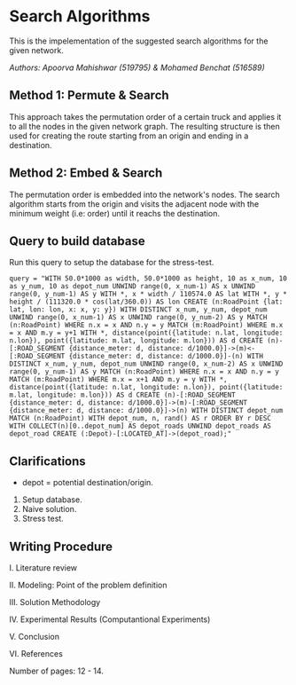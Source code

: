 # Search Algorithms

This is the impelementation of the suggested search algorithms for the given network.

*Authors: Apoorva Mahishwar (519795) & Mohamed Benchat (516589)*

## Method 1: Permute & Search

This approach takes the permutation order of a certain truck and applies it to all the nodes in the given network graph. The resulting structure is then used for creating the route starting from an origin and ending in a destination.

## Method 2: Embed & Search

The permutation order is embedded into the network's nodes. The search algorithm starts from the origin and visits the adjacent node with the minimum weight (i.e: order) until it reachs the destination.


## Query to build database

Run this query to setup the database for the stress-test.

```
query = "WITH 50.0*1000 as width, 50.0*1000 as height, 10 as x_num, 10 as y_num, 10 as depot_num UNWIND range(0, x_num-1) AS x UNWIND range(0, y_num-1) AS y WITH *, x * width / 110574.0 AS lat WITH *, y * height / (111320.0 * cos(lat/360.0)) AS lon CREATE (n:RoadPoint {lat: lat, lon: lon, x: x, y: y}) WITH DISTINCT x_num, y_num, depot_num UNWIND range(0, x_num-1) AS x UNWIND range(0, y_num-2) AS y MATCH (n:RoadPoint) WHERE n.x = x AND n.y = y MATCH (m:RoadPoint) WHERE m.x = x AND m.y = y+1 WITH *, distance(point({latitude: n.lat, longitude: n.lon}), point({latitude: m.lat, longitude: m.lon})) AS d CREATE (n)-[:ROAD_SEGMENT {distance_meter: d, distance: d/1000.0}]->(m)<-[:ROAD_SEGMENT {distance_meter: d, distance: d/1000.0}]-(n) WITH DISTINCT x_num, y_num, depot_num UNWIND range(0, x_num-2) AS x UNWIND range(0, y_num-1) AS y MATCH (n:RoadPoint) WHERE n.x = x AND n.y = y MATCH (m:RoadPoint) WHERE m.x = x+1 AND m.y = y WITH *, distance(point({latitude: n.lat, longitude: n.lon}), point({latitude: m.lat, longitude: m.lon})) AS d CREATE (n)-[:ROAD_SEGMENT {distance_meter: d, distance: d/1000.0}]->(m)-[:ROAD_SEGMENT {distance_meter: d, distance: d/1000.0}]->(n) WITH DISTINCT depot_num MATCH (n:RoadPoint) WITH depot_num, n, rand() AS r ORDER BY r DESC WITH COLLECT(n)[0..depot_num] AS depot_roads UNWIND depot_roads AS depot_road CREATE (:Depot)-[:LOCATED_AT]->(depot_road);"
```

## Clarifications

* depot  = potential destination/origin.

1. Setup database.
2. Naive solution.
3. Stress test.


## Writing Procedure

I. Literature review

II. Modeling: Point of the problem definition

III. Solution Methodology

IV. Experimental Results (Computantional Experiments)

V. Conclusion

VI. References


Number of pages: 12 - 14.
